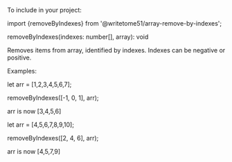 To include in your project:

import {removeByIndexes} from '@writetome51/array-remove-by-indexes';

removeByIndexes(indexes: number[], array): void

Removes items from array, identified by indexes.  Indexes can be negative or positive.

Examples:

let arr = [1,2,3,4,5,6,7];

removeByIndexes([-1, 0, 1], arr);

arr is now [3,4,5,6]


let arr = [4,5,6,7,8,9,10];

removeByIndexes([2, 4, 6], arr);

arr is now [4,5,7,9]